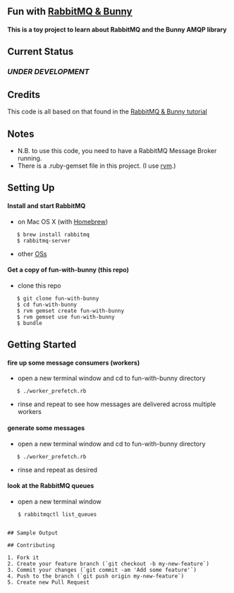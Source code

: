 ## Fun with [RabbitMQ & Bunny](http://www.rabbitmq.com/tutorials/tutorial-one-ruby.html)

#### This is a toy project to learn about RabbitMQ and the Bunny AMQP library

## Current Status

### *UNDER DEVELOPMENT*

## Credits
   This code is all based on that found in the [RabbitMQ & Bunny tutorial](http://www.rabbitmq.com/tutorials/tutorial-one-ruby.html)

## Notes
* N.B. to use this code, you need to have a RabbitMQ Message Broker running.
* There is a .ruby-gemset file in this project. (I use [rvm](https://rvm.io/).)


## Setting Up


#### Install and start RabbitMQ
  * on Mac OS X (with [Homebrew](http://brew.sh/))
```
   $ brew install rabbitmq
   $ rabbitmq-server
```
  * other [OSs](http://www.rabbitmq.com/download.html)


#### Get a copy of fun-with-bunny (this repo)
  * clone this repo
```
   $ git clone fun-with-bunny
   $ cd fun-with-bunny
   $ rvm gemset create fun-with-bunny
   $ rvm gemset use fun-with-bunny
   $ bundle
```

## Getting Started

#### fire up some message consumers (workers)
  * open a new terminal window and cd to fun-with-bunny directory
```
   $ ./worker_prefetch.rb
```
  * rinse and repeat to see how messages are delivered across multiple workers


#### generate some messages
*   open a new terminal window and cd to fun-with-bunny directory
```
   $ ./worker_prefetch.rb
```
* rinse and repeat as desired

#### look at the RabbitMQ queues
* open a new terminal window
  ```
  $ rabbitmqctl list_queues
 ```

## Sample Output

## Contributing

1. Fork it
2. Create your feature branch (`git checkout -b my-new-feature`)
3. Commit your changes (`git commit -am 'Add some feature'`)
4. Push to the branch (`git push origin my-new-feature`)
5. Create new Pull Request
